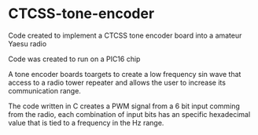 # CTCSS-tone-encoder
Code created to implement a CTCSS tone encoder board into a amateur Yaesu radio

Code was created to run on a PIC16 chip

A tone encoder boards toargets to create a low frequency sin wave that access to a radio tower repeater and allows the user to increase its communication range.

The code written in C creates a PWM signal from a 6 bit input comming from the radio, each combination of input bits has an specific hexadecimal value that is tied to a frequency in the Hz range.
